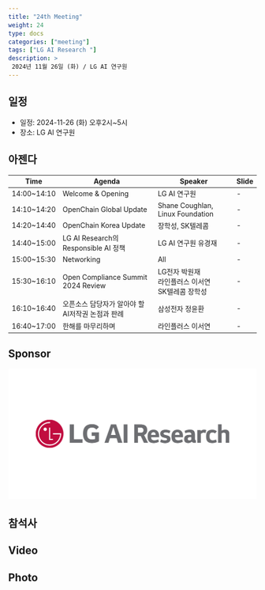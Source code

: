 ```yaml
---
title: "24th Meeting"
weight: 24
type: docs
categories: ["meeting"]
tags: ["LG AI Research "]
description: >
 2024년 11월 26일 (화) / LG AI 연구원
---
```


## 일정

* 일정: 2024-11-26 (화) 오후2시~5시
* 장소: LG AI 연구원

## 아젠다

| Time | Agenda           | Speaker | Slide |
|----|-----------------|------|------|
| 14:00~14:10 | Welcome & Opening | LG AI 연구원 | - |
| 14:10~14:20 | OpenChain Global Update  | 	Shane Coughlan, Linux Foundation | - |
| 14:20~14:40 | OpenChain Korea Update | 장학성, SK텔레콤 | - |
| 14:40~15:00 | LG AI Research의 Responsible AI 정책 | LG AI 연구원 유경재 | - |
| 15:00~15:30 | Networking | All | - |
| 15:30~16:10 | Open Compliance Summit 2024 Review | LG전자 박원재 <br> 라인플러스 이서연 <br> SK텔레콤 장학성 | - |
| 16:10~16:40 | 오픈소스 담당자가 알아야 할 AI저작권 논점과 판례 | 삼성전자 정윤환 | - |
| 16:40~17:00 | 한해를 마무리하며| 라인플러스 이서연 | - |


## Sponsor

![](./lgresearch.jpg)


## 참석사 



## Video 


## Photo